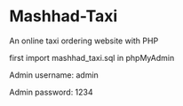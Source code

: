 # Mashhad-Taxi

An online taxi ordering website with PHP

first import mashhad_taxi.sql in phpMyAdmin

Admin username: admin

Admin password: 1234
